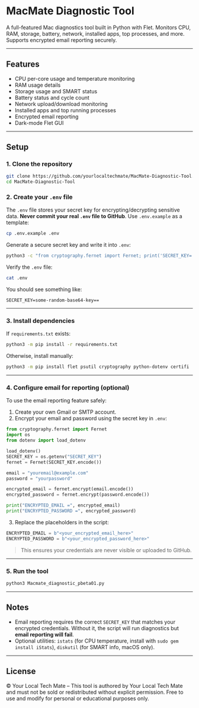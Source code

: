 # MacMate Diagnostic Tool

A full-featured Mac diagnostics tool built in Python with Flet. Monitors CPU, RAM, storage, battery, network, installed apps, top processes, and more. Supports encrypted email reporting securely.

---

## Features

* CPU per-core usage and temperature monitoring
* RAM usage details
* Storage usage and SMART status
* Battery status and cycle count
* Network upload/download monitoring
* Installed apps and top running processes
* Encrypted email reporting
* Dark-mode Flet GUI

---

## Setup

### 1. Clone the repository

```bash
git clone https://github.com/yourlocaltechmate/MacMate-Diagnostic-Tool.git
cd MacMate-Diagnostic-Tool
```

### 2. Create your `.env` file

The `.env` file stores your secret key for encrypting/decrypting sensitive data. **Never commit your real `.env` file to GitHub**. Use `.env.example` as a template:

```bash
cp .env.example .env
```

Generate a secure secret key and write it into `.env`:

```bash
python3 -c "from cryptography.fernet import Fernet; print('SECRET_KEY=' + Fernet.generate_key().decode())" > .env
```

Verify the `.env` file:

```bash
cat .env
```

You should see something like:

```
SECRET_KEY=some-random-base64-key==
```

---

### 3. Install dependencies

If `requirements.txt` exists:

```bash
python3 -m pip install -r requirements.txt
```

Otherwise, install manually:

```bash
python3 -m pip install flet psutil cryptography python-dotenv certifi
```

---

### 4. Configure email for reporting (optional)

To use the email reporting feature safely:

1. Create your own Gmail or SMTP account.
2. Encrypt your email and password using the secret key in `.env`:

```python
from cryptography.fernet import Fernet
import os
from dotenv import load_dotenv

load_dotenv()
SECRET_KEY = os.getenv("SECRET_KEY")
fernet = Fernet(SECRET_KEY.encode())

email = "youremail@example.com"
password = "yourpassword"

encrypted_email = fernet.encrypt(email.encode())
encrypted_password = fernet.encrypt(password.encode())

print("ENCRYPTED_EMAIL =", encrypted_email)
print("ENCRYPTED_PASSWORD =", encrypted_password)
```

3. Replace the placeholders in the script:

```python
ENCRYPTED_EMAIL = b"<your_encrypted_email_here>"
ENCRYPTED_PASSWORD = b"<your_encrypted_password_here>"
```

> This ensures your credentials are never visible or uploaded to GitHub.

---

### 5. Run the tool

```bash
python3 Macmate_diagnostic_pbeta01.py
```

---

## Notes
* Email reporting requires the correct `SECRET_KEY` that matches your encrypted credentials. Without it, the script will run diagnostics but **email reporting will fail**.
* Optional utilities: `istats` (for CPU temperature, install with `sudo gem install iStats`), `diskutil` (for SMART info, macOS only).

---

## License

© Your Local Tech Mate – This tool is authored by Your Local Tech Mate and must not be sold or redistributed without explicit permission. Free to use and modify for personal or educational purposes only.






